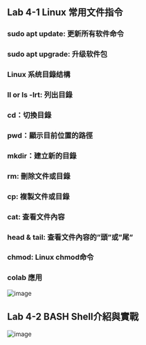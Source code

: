 ## Lab 4-1 Linux 常用文件指令
### **sudo apt update:** 更新所有软件命令

### sudo apt upgrade: 升级软件包

### **Linux 系统目錄结構**

### ll or **ls -lrt: 列出目錄**

### **cd：切換目錄**

### **pwd：顯示目前位置的路徑**

### **mkdir：建立新的目錄**

### **rm: 刪除文件或目錄**

### **cp: 複製文件或目錄**

### **cat: 查看文件內容**

### **head & tail: 查看文件內容的”頭”或”尾”**

### **chmod:** **Linux chmod命令**
### colab 應用
![image](https://user-images.githubusercontent.com/100060507/232273827-69102e6b-c26c-4951-a6d1-9fddc8ea7826.png)

## Lab 4-2 BASH Shell介紹與實戰

![image](https://user-images.githubusercontent.com/100060507/232277093-a98fce14-3c9a-47ab-9ca5-bc7a3232b0cf.png)
